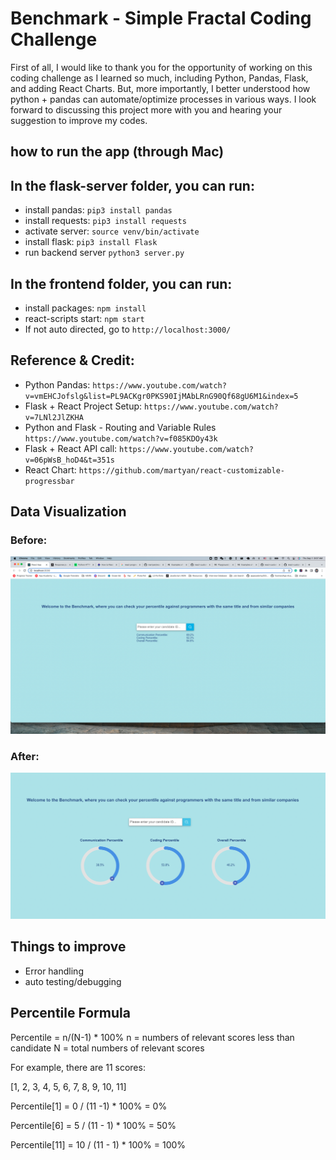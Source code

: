 # Benchmark - Simple Fractal Coding Challenge

First of all, I would like to thank you for the opportunity of working on this coding challenge as I learned so much, including Python, Pandas, Flask, and adding React Charts. But, more importantly, I better understood how python + pandas can automate/optimize processes in various ways. I look forward to discussing this project more with you and hearing your suggestion to improve my codes.

## how to run the app (through Mac)

## In the flask-server folder, you can run:
* install pandas: `pip3 install pandas`
* install requests: `pip3 install requests`
* activate server: `source venv/bin/activate`
* install flask: `pip3 install Flask`
* run backend server `python3 server.py`

## In the frontend folder, you can run: 
* install packages: `npm install`
* react-scripts start: `npm start`
* If not auto directed, go to `http://localhost:3000/`

## Reference & Credit:
* Python Pandas: `https://www.youtube.com/watch?v=vmEHCJofslg&list=PL9ACKgr0PKS90IjMAbLRnG90Qf68gU6M1&index=5`
* Flask + React Project Setup: `https://www.youtube.com/watch?v=7LNl2JlZKHA`
* Python and Flask - Routing and Variable Rules `https://www.youtube.com/watch?v=f085KDOy43k`
* Flask + React API call: `https://www.youtube.com/watch?v=06pWsB_hoD4&t=351s`
* React Chart: `https://github.com/martyan/react-customizable-progressbar`

## Data Visualization
### Before:
![inital](./assets/inital.png)
### After:
![added charts](./assets/withCharts.png)

## Things to improve
*  Error handling
*  auto testing/debugging

## Percentile Formula
Percentile = n/(N-1) * 100% 
n = numbers of relevant scores less than candidate
N = total numbers of relevant scores

For example, there are 11 scores: 

[1, 2, 3, 4, 5, 6, 7, 8, 9, 10, 11]

Percentile[1] = 0 / (11 -1) * 100% = 0%

Percentile[6] = 5 / (11 - 1) * 100% = 50%

Percentile[11] = 10 / (11 - 1) * 100% = 100%


